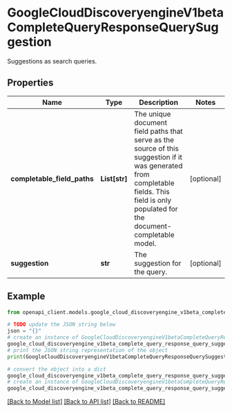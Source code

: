 # GoogleCloudDiscoveryengineV1betaCompleteQueryResponseQuerySuggestion

Suggestions as search queries.

## Properties

Name | Type | Description | Notes
------------ | ------------- | ------------- | -------------
**completable_field_paths** | **List[str]** | The unique document field paths that serve as the source of this suggestion if it was generated from completable fields. This field is only populated for the document-completable model. | [optional] 
**suggestion** | **str** | The suggestion for the query. | [optional] 

## Example

```python
from openapi_client.models.google_cloud_discoveryengine_v1beta_complete_query_response_query_suggestion import GoogleCloudDiscoveryengineV1betaCompleteQueryResponseQuerySuggestion

# TODO update the JSON string below
json = "{}"
# create an instance of GoogleCloudDiscoveryengineV1betaCompleteQueryResponseQuerySuggestion from a JSON string
google_cloud_discoveryengine_v1beta_complete_query_response_query_suggestion_instance = GoogleCloudDiscoveryengineV1betaCompleteQueryResponseQuerySuggestion.from_json(json)
# print the JSON string representation of the object
print(GoogleCloudDiscoveryengineV1betaCompleteQueryResponseQuerySuggestion.to_json())

# convert the object into a dict
google_cloud_discoveryengine_v1beta_complete_query_response_query_suggestion_dict = google_cloud_discoveryengine_v1beta_complete_query_response_query_suggestion_instance.to_dict()
# create an instance of GoogleCloudDiscoveryengineV1betaCompleteQueryResponseQuerySuggestion from a dict
google_cloud_discoveryengine_v1beta_complete_query_response_query_suggestion_from_dict = GoogleCloudDiscoveryengineV1betaCompleteQueryResponseQuerySuggestion.from_dict(google_cloud_discoveryengine_v1beta_complete_query_response_query_suggestion_dict)
```
[[Back to Model list]](../README.md#documentation-for-models) [[Back to API list]](../README.md#documentation-for-api-endpoints) [[Back to README]](../README.md)


